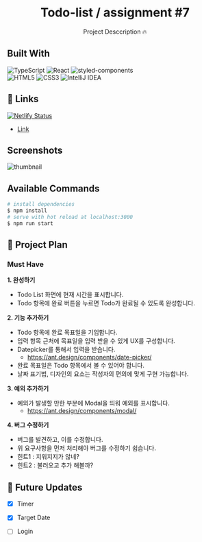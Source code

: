 <h1 align="center">Todo-list / assignment #7</h1>

<p align="center">Project Desccription 🔥</p>

## Built With
<div>
  <img alt="TypeScript" src ="https://img.shields.io/badge/TypeScript-3178C6.svg?&style=for-the-badge&logo=TypeScript&logoColor=white"/>
  <img alt="React" src ="https://img.shields.io/badge/React-61DAFB.svg?&style=for-the-badge&logo=React&logoColor=white"/>
  <img alt="styled-components" src ="https://img.shields.io/badge/styled_components-DB7093.svg?&style=for-the-badge&logo=styled-components&logoColor=white"/>
</div>
<div>
  <img alt="HTML5" src ="https://img.shields.io/badge/HTML5-E34F26.svg?&style=for-the-badge&logo=HTML5&logoColor=white"/>
  <img alt="CSS3" src ="https://img.shields.io/badge/CSS3-1572B6.svg?&style=for-the-badge&logo=CSS3&logoColor=white"/>
  <img alt="IntelliJ IDEA" src ="https://img.shields.io/badge/IntelliJ IDEA-000000.svg?&style=for-the-badge&logo=IntelliJ IDEA&logoColor=white"/>
</div>


## 📌 Links
[![Netlify Status](https://api.netlify.com/api/v1/badges/1a4ea8b1-5ece-4c88-a375-abd97cf51279/deploy-status)](https://app.netlify.com/sites/solarconnect-todolist/deploys)
- [Link](https://solarconnect-todolist.netlify.app/) 

## Screenshots
![thumbnail](https://user-images.githubusercontent.com/60641307/130230602-5886da6b-7bb4-40e1-bb2c-16020d2e23aa.png)


## Available Commands
```bash
# install dependencies
$ npm install
# serve with hot reload at localhost:3000
$ npm run start
```

##  📑 Project Plan

###  Must Have
**1. 완성하기**

- Todo List 화면에 현재 시간을 표시합니다.
- Todo 항목에 완료 버튼을 누르면 Todo가 완료될 수 있도록 완성합니다.

**2. 기능 추가하기**

- Todo 항목에 완료 목표일을 기입합니다.
- 입력 항목 근처에 목표일을 입력 받을 수 있게 UX를 구성합니다.
- Datepicker를 통해서 입력을 받습니다.
    - https://ant.design/components/date-picker/
- 완료 목표일은 Todo 항목에서 볼 수 있어야 합니다.
- 날짜 표기법, 디자인의 요소는 작성자의 편의에 맞게 구현 가능합니다.

**3. 예외 추가하기**

- 예외가 발생할 만한 부분에 Modal을 띄워 예외를 표시합니다.
    - https://ant.design/components/modal/

**4. 버그 수정하기**

- 버그를 발견하고, 이를 수정합니다.
- 위 요구사항을 먼저 처리해야 버그를 수정하기 쉽습니다.
- 힌트1 : 지워지지가 않네?
- 힌트2 : 불러오고 추가 해볼까?

## 🎯 Future Updates
- [x] Timer
- [x] Target Date
- [ ] Login

